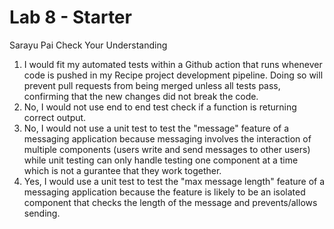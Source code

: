 # Lab 8 - Starter
Sarayu Pai
Check Your Understanding 
1) I would fit my automated tests within a Github action that runs whenever code is pushed in my Recipe project development pipeline. Doing so will prevent pull requests from being merged unless all tests pass, confirming that the new changes did not break the code. 
2) No, I would not use end to end test check if a function is returning correct output. 
3) No, I would not use a unit test to test the "message" feature of a messaging application because messaging involves the interaction of multiple components (users write and send messages to other users) while unit testing can only handle testing one component at a time which is not a gurantee that they work together. 
4) Yes, I would use a unit test to test the "max message length" feature of a messaging application because the feature is likely to be an isolated component that checks the length of the message and prevents/allows sending.  

